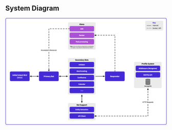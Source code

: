 ## System Diagram

![alt text](https://raw.githubusercontent.com/RainAlexandra/Pepper-AssistedLiving/master/System%20Diagram.png)